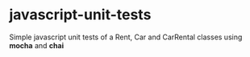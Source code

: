 # javascript-unit-tests
Simple javascript unit tests of a Rent, Car and CarRental classes using **mocha** and **chai**
